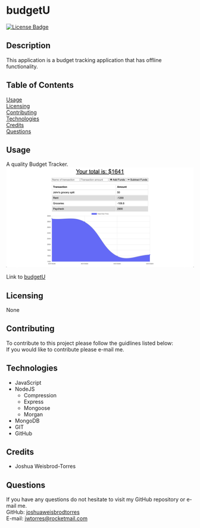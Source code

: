 # budgetU
[![License Badge](https://img.shields.io/badge/license-None-red)](#)

## Description  
This application is a budget tracking application that has offline functionality.

## Table of Contents    
[Usage](#Usage)  
[Licensing](#Licensing)  
[Contributing](#Contributing)  
[Technologies](#Technologies)  
[Credits](#Credits)  
[Questions](#Questions)


## Usage  
A quality Budget Tracker. 
![A quality Budget Tracker.](/public/images/working-app.png)   

Link to [budgetU](https://secret-sea-59384.herokuapp.com/)
## Licensing  
None  

## Contributing  
To contribute to this project please follow the guidlines listed below:  
If you would like to contribute please e-mail me.

## Technologies 
- JavaScript
- NodeJS
    - Compression
    - Express
    - Mongoose
    - Morgan
- MongoDB
- GIT
- GitHub

## Credits 
- Joshua Weisbrod-Torres

## Questions  
If you have any questions do not hesitate to visit my GitHub repository or e-mail me.  
GitHub: [joshuaweisbrodtorres](https://github.com/joshuaweisbrodtorres)  
E-mail: [jwtorres@rocketmail.com](mailto:jwtorres@rocketmail.com)